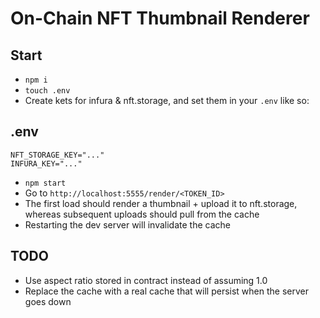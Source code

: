 # On-Chain NFT Thumbnail Renderer
## Start
- `npm i`
- `touch .env`
- Create kets for infura & nft.storage, and set them in your `.env` like so:
## .env
```
NFT_STORAGE_KEY="..."
INFURA_KEY="..."
```
- `npm start`
- Go to `http://localhost:5555/render/<TOKEN_ID>`
- The first load should render a thumbnail + upload it to nft.storage, whereas subsequent uploads should pull from the cache
- Restarting the dev server will invalidate the cache

## TODO
- Use aspect ratio stored in contract instead of assuming 1.0
- Replace the cache with a real cache that will persist when the server goes down